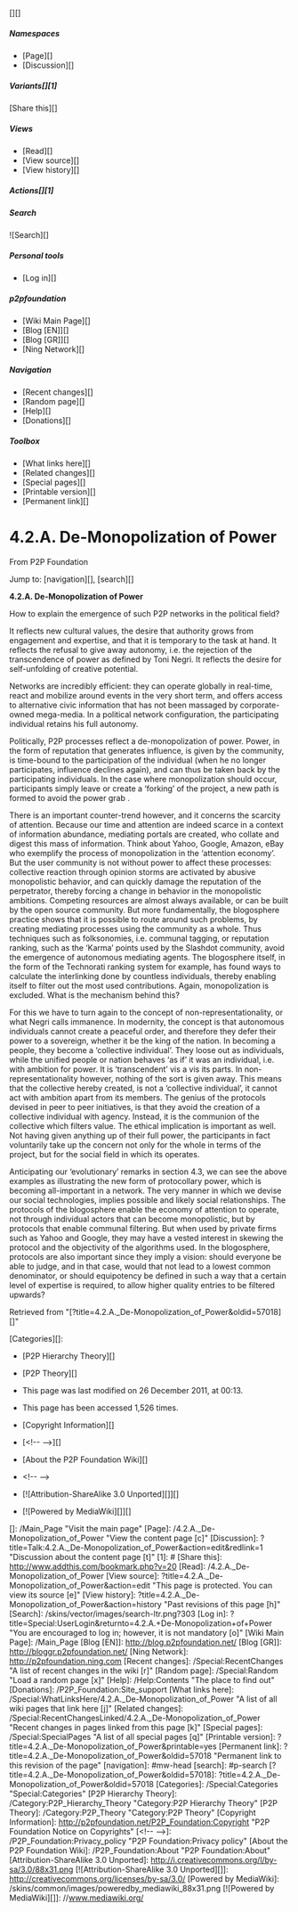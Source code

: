 [][]

##### Namespaces

-   [Page][]
-   [Discussion][]

#### 

##### Variants[][1]

[Share this][]

##### Views

-   [Read][]
-   [View source][]
-   [View history][]

##### Actions[][1]

##### Search

![Search][]

##### Personal tools

-   [Log in][]

##### p2pfoundation

-   [Wiki Main Page][]
-   [Blog [EN]][]
-   [Blog [GR]][]
-   [Ning Network][]

##### Navigation

-   [Recent changes][]
-   [Random page][]
-   [Help][]
-   [Donations][]

##### Toolbox

-   [What links here][]
-   [Related changes][]
-   [Special pages][]
-   [Printable version][]
-   [Permanent link][]

4.2.A. De-Monopolization of Power
=================================

From P2P Foundation

Jump to: [navigation][], [search][]

**4.2.A. De-Monopolization of Power**

How to explain the emergence of such P2P networks in the political
field?

It reflects new cultural values, the desire that authority grows from
engagement and expertise, and that it is temporary to the task at hand.
It reflects the refusal to give away autonomy, i.e. the rejection of the
transcendence of power as defined by Toni Negri. It reflects the desire
for self-unfolding of creative potential.

Networks are incredibly efficient: they can operate globally in
real-time, react and mobilize around events in the very short term, and
offers access to alternative civic information that has not been
massaged by corporate-owned mega-media. In a political network
configuration, the participating individual retains his full autonomy.

Politically, P2P processes reflect a de-monopolization of power. Power,
in the form of reputation that generates influence, is given by the
community, is time-bound to the participation of the individual (when he
no longer participates, influence declines again), and can thus be taken
back by the participating individuals. In the case where monopolization
should occur, participants simply leave or create a ‘forking’ of the
project, a new path is formed to avoid the power grab .

There is an important counter-trend however, and it concerns the
scarcity of attention. Because our time and attention are indeed scarce
in a context of information abundance, mediating portals are created,
who collate and digest this mass of information. Think about Yahoo,
Google, Amazon, eBay who exemplify the process of monopolization in the
‘attention economy’. But the user community is not without power to
affect these processes: collective reaction through opinion storms are
activated by abusive monopolistic behavior, and can quickly damage the
reputation of the perpetrator, thereby forcing a change in behavior in
the monopolistic ambitions. Competing resources are almost always
available, or can be built by the open source community. But more
fundamentally, the blogosphere practice shows that it is possible to
route around such problems, by creating mediating processes using the
community as a whole. Thus techniques such as folksonomies, i.e.
communal tagging, or reputation ranking, such as the ‘Karma’ points used
by the Slashdot community, avoid the emergence of autonomous mediating
agents. The blogosphere itself, in the form of the Technorati ranking
system for example, has found ways to calculate the interlinking done by
countless individuals, thereby enabling itself to filter out the most
used contributions. Again, monopolization is excluded. What is the
mechanism behind this?

For this we have to turn again to the concept of
non-representationality, or what Negri calls immanence. In modernity,
the concept is that autonomous individuals cannot create a peaceful
order, and therefore they defer their power to a sovereign, whether it
be the king of the nation. In becoming a people, they become a
‘collective individual’. They loose out as individuals, while the
unified people or nation behaves ‘as if’ it was an individual, i.e. with
ambition for power. It is ‘transcendent’ vis a vis its parts. In
non-representationality however, nothing of the sort is given away. This
means that the collective hereby created, is not a ‘collective
individual’, it cannot act with ambition apart from its members. The
genius of the protocols devised in peer to peer initiatives, is that
they avoid the creation of a collective individual with agency. Instead,
it is the communion of the collective which filters value. The ethical
implication is important as well. Not having given anything up of their
full power, the participants in fact voluntarily take up the concern not
only for the whole in terms of the project, but for the social field in
which its operates.

Anticipating our ‘evolutionary’ remarks in section 4.3, we can see the
above examples as illustrating the new form of protocollary power, which
is becoming all-important in a network. The very manner in which we
devise our social technologies, implies possible and likely social
relationships. The protocols of the blogosphere enable the economy of
attention to operate, not through individual actors that can become
monopolistic, but by protocols that enable communal filtering. But when
used by private firms such as Yahoo and Google, they may have a vested
interest in skewing the protocol and the objectivity of the algorithms
used. In the blogosphere, protocols are also important since they imply
a vision: should everyone be able to judge, and in that case, would that
not lead to a lowest common denominator, or should equipotency be
defined in such a way that a certain level of expertise is required, to
allow higher quality entries to be filtered upwards?

Retrieved from
"[?title=4.2.A.\_De-Monopolization\_of\_Power&oldid=57018][]"

[Categories][]:

-   [P2P Hierarchy Theory][]
-   [P2P Theory][]

-   This page was last modified on 26 December 2011, at 00:13.
-   This page has been accessed 1,526 times.
-   [Copyright Information][]

-   [\<!-- --\>][]
-   [About the P2P Foundation Wiki][]
-   \<!-- --\>

-   [![Attribution-ShareAlike 3.0 Unported][]][]
-   [![Powered by MediaWiki][]][]

  []: /Main_Page "Visit the main page"
  [Page]: /4.2.A._De-Monopolization_of_Power "View the content page [c]"
  [Discussion]: ?title=Talk:4.2.A._De-Monopolization_of_Power&action=edit&redlink=1
    "Discussion about the content page [t]"
  [1]: #
  [Share this]: http://www.addthis.com/bookmark.php?v=20
  [Read]: /4.2.A._De-Monopolization_of_Power
  [View source]: ?title=4.2.A._De-Monopolization_of_Power&action=edit
    "This page is protected.
    You can view its source [e]"
  [View history]: ?title=4.2.A._De-Monopolization_of_Power&action=history
    "Past revisions of this page [h]"
  [Search]: /skins/vector/images/search-ltr.png?303
  [Log in]: ?title=Special:UserLogin&returnto=4.2.A.+De-Monopolization+of+Power
    "You are encouraged to log in; however, it is not mandatory [o]"
  [Wiki Main Page]: /Main_Page
  [Blog [EN]]: http://blog.p2pfoundation.net/
  [Blog [GR]]: http://bloggr.p2pfoundation.net/
  [Ning Network]: http://p2pfoundation.ning.com
  [Recent changes]: /Special:RecentChanges
    "A list of recent changes in the wiki [r]"
  [Random page]: /Special:Random "Load a random page [x]"
  [Help]: /Help:Contents "The place to find out"
  [Donations]: /P2P_Foundation:Site_support
  [What links here]: /Special:WhatLinksHere/4.2.A._De-Monopolization_of_Power
    "A list of all wiki pages that link here [j]"
  [Related changes]: /Special:RecentChangesLinked/4.2.A._De-Monopolization_of_Power
    "Recent changes in pages linked from this page [k]"
  [Special pages]: /Special:SpecialPages
    "A list of all special pages [q]"
  [Printable version]: ?title=4.2.A._De-Monopolization_of_Power&printable=yes
  [Permanent link]: ?title=4.2.A._De-Monopolization_of_Power&oldid=57018
    "Permanent link to this revision of the page"
  [navigation]: #mw-head
  [search]: #p-search
  [?title=4.2.A.\_De-Monopolization\_of\_Power&oldid=57018]: ?title=4.2.A._De-Monopolization_of_Power&oldid=57018
  [Categories]: /Special:Categories "Special:Categories"
  [P2P Hierarchy Theory]: /Category:P2P_Hierarchy_Theory
    "Category:P2P Hierarchy Theory"
  [P2P Theory]: /Category:P2P_Theory "Category:P2P Theory"
  [Copyright Information]: http://p2pfoundation.net/P2P_Foundation:Copyright
    "P2P Foundation Notice on Copyrights"
  [\<!-- --\>]: /P2P_Foundation:Privacy_policy
    "P2P Foundation:Privacy policy"
  [About the P2P Foundation Wiki]: /P2P_Foundation:About
    "P2P Foundation:About"
  [Attribution-ShareAlike 3.0 Unported]: http://i.creativecommons.org/l/by-sa/3.0/88x31.png
  [![Attribution-ShareAlike 3.0 Unported][]]: http://creativecommons.org/licenses/by-sa/3.0/
  [Powered by MediaWiki]: /skins/common/images/poweredby_mediawiki_88x31.png
  [![Powered by MediaWiki][]]: //www.mediawiki.org/
